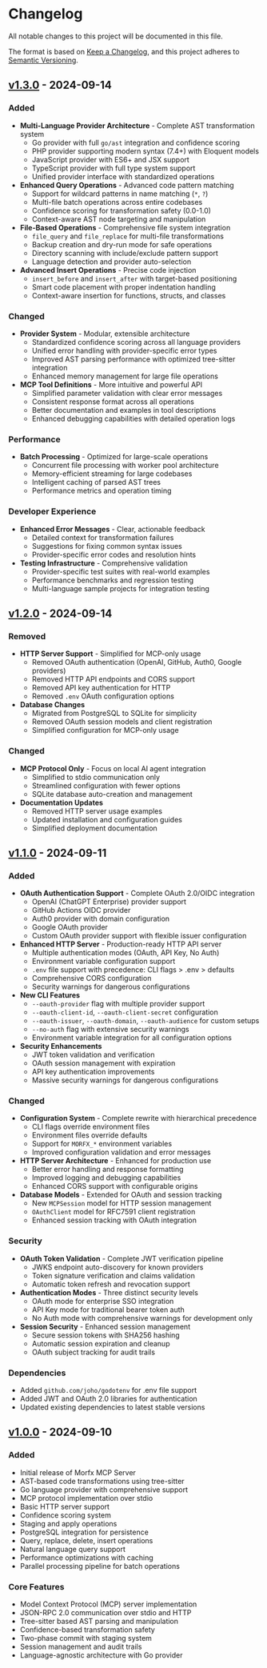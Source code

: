 # Changelog

All notable changes to this project will be documented in this file.

The format is based on [Keep a Changelog](https://keepachangelog.com/en/1.0.0/),
and this project adheres to [Semantic Versioning](https://semver.org/spec/v2.0.0.html).

## [v1.3.0] - 2024-09-14

### Added
- **Multi-Language Provider Architecture** - Complete AST transformation system
  - Go provider with full `go/ast` integration and confidence scoring
  - PHP provider supporting modern syntax (7.4+) with Eloquent models
  - JavaScript provider with ES6+ and JSX support
  - TypeScript provider with full type system support
  - Unified provider interface with standardized operations
- **Enhanced Query Operations** - Advanced code pattern matching
  - Support for wildcard patterns in name matching (`*`, `?`)
  - Multi-file batch operations across entire codebases
  - Confidence scoring for transformation safety (0.0-1.0)
  - Context-aware AST node targeting and manipulation
- **File-Based Operations** - Comprehensive file system integration
  - `file_query` and `file_replace` for multi-file transformations
  - Backup creation and dry-run mode for safe operations
  - Directory scanning with include/exclude pattern support
  - Language detection and provider auto-selection
- **Advanced Insert Operations** - Precise code injection
  - `insert_before` and `insert_after` with target-based positioning
  - Smart code placement with proper indentation handling
  - Context-aware insertion for functions, structs, and classes

### Changed
- **Provider System** - Modular, extensible architecture
  - Standardized confidence scoring across all language providers
  - Unified error handling with provider-specific error types
  - Improved AST parsing performance with optimized tree-sitter integration
  - Enhanced memory management for large file operations
- **MCP Tool Definitions** - More intuitive and powerful API
  - Simplified parameter validation with clear error messages
  - Consistent response format across all operations
  - Better documentation and examples in tool descriptions
  - Enhanced debugging capabilities with detailed operation logs

### Performance
- **Batch Processing** - Optimized for large-scale operations
  - Concurrent file processing with worker pool architecture
  - Memory-efficient streaming for large codebases
  - Intelligent caching of parsed AST trees
  - Performance metrics and operation timing

### Developer Experience
- **Enhanced Error Messages** - Clear, actionable feedback
  - Detailed context for transformation failures
  - Suggestions for fixing common syntax issues
  - Provider-specific error codes and resolution hints
- **Testing Infrastructure** - Comprehensive validation
  - Provider-specific test suites with real-world examples
  - Performance benchmarks and regression testing
  - Multi-language sample projects for integration testing

## [v1.2.0] - 2024-09-14

### Removed
- **HTTP Server Support** - Simplified for MCP-only usage
  - Removed OAuth authentication (OpenAI, GitHub, Auth0, Google providers)
  - Removed HTTP API endpoints and CORS support
  - Removed API key authentication for HTTP
  - Removed `.env` OAuth configuration options
- **Database Changes**
  - Migrated from PostgreSQL to SQLite for simplicity
  - Removed OAuth session models and client registration
  - Simplified configuration for MCP-only usage

### Changed
- **MCP Protocol Only** - Focus on local AI agent integration
  - Simplified to stdio communication only
  - Streamlined configuration with fewer options
  - SQLite database auto-creation and management
- **Documentation Updates**
  - Removed HTTP server usage examples
  - Updated installation and configuration guides
  - Simplified deployment documentation

## [v1.1.0] - 2024-09-11

### Added
- **OAuth Authentication Support** - Complete OAuth 2.0/OIDC integration
  - OpenAI (ChatGPT Enterprise) provider support
  - GitHub Actions OIDC provider
  - Auth0 provider with domain configuration
  - Google OAuth provider
  - Custom OAuth provider support with flexible issuer configuration
- **Enhanced HTTP Server** - Production-ready HTTP API server
  - Multiple authentication modes (OAuth, API Key, No Auth)
  - Environment variable configuration support
  - `.env` file support with precedence: CLI flags > .env > defaults
  - Comprehensive CORS configuration
  - Security warnings for dangerous configurations
- **New CLI Features**
  - `--oauth-provider` flag with multiple provider support
  - `--oauth-client-id`, `--oauth-client-secret` configuration
  - `--oauth-issuer`, `--oauth-domain`, `--oauth-audience` for custom setups
  - `--no-auth` flag with extensive security warnings
  - Environment variable integration for all configuration options
- **Security Enhancements**
  - JWT token validation and verification
  - OAuth session management with expiration
  - API key authentication improvements
  - Massive security warnings for dangerous configurations

### Changed
- **Configuration System** - Complete rewrite with hierarchical precedence
  - CLI flags override environment files
  - Environment files override defaults
  - Support for `MORFX_*` environment variables
  - Improved configuration validation and error messages
- **HTTP Server Architecture** - Enhanced for production use
  - Better error handling and response formatting
  - Improved logging and debugging capabilities
  - Enhanced CORS support with configurable origins
- **Database Models** - Extended for OAuth and session tracking
  - New `MCPSession` model for HTTP session management
  - `OAuthClient` model for RFC7591 client registration
  - Enhanced session tracking with OAuth integration

### Security
- **OAuth Token Validation** - Complete JWT verification pipeline
  - JWKS endpoint auto-discovery for known providers
  - Token signature verification and claims validation
  - Automatic token refresh and revocation support
- **Authentication Modes** - Three distinct security levels
  - OAuth mode for enterprise SSO integration
  - API Key mode for traditional bearer token auth
  - No Auth mode with comprehensive warnings for development only
- **Session Security** - Enhanced session management
  - Secure session tokens with SHA256 hashing
  - Automatic session expiration and cleanup
  - OAuth subject tracking for audit trails

### Dependencies
- Added `github.com/joho/godotenv` for .env file support
- Added JWT and OAuth 2.0 libraries for authentication
- Updated existing dependencies to latest stable versions

## [v1.0.0] - 2024-09-10

### Added
- Initial release of Morfx MCP Server
- AST-based code transformations using tree-sitter
- Go language provider with comprehensive support
- MCP protocol implementation over stdio
- Basic HTTP server support
- Confidence scoring system
- Staging and apply operations
- PostgreSQL integration for persistence
- Query, replace, delete, insert operations
- Natural language query support
- Performance optimizations with caching
- Parallel processing pipeline for batch operations

### Core Features
- Model Context Protocol (MCP) server implementation
- JSON-RPC 2.0 communication over stdio and HTTP
- Tree-sitter based AST parsing and manipulation
- Confidence-based transformation safety
- Two-phase commit with staging system
- Session management and audit trails
- Language-agnostic architecture with Go provider

[v1.3.0]: https://github.com/termfx/morfx/compare/v1.2.0...v1.3.0
[v1.2.0]: https://github.com/termfx/morfx/compare/v1.1.0...v1.2.0
[v1.1.0]: https://github.com/termfx/morfx/compare/v1.0.0...v1.1.0
[v1.0.0]: https://github.com/termfx/morfx/releases/tag/v1.0.0
